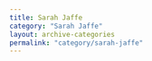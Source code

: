 ```yaml
---
title: Sarah Jaffe
category: "Sarah Jaffe"
layout: archive-categories
permalink: "category/sarah-jaffe"
---
```

